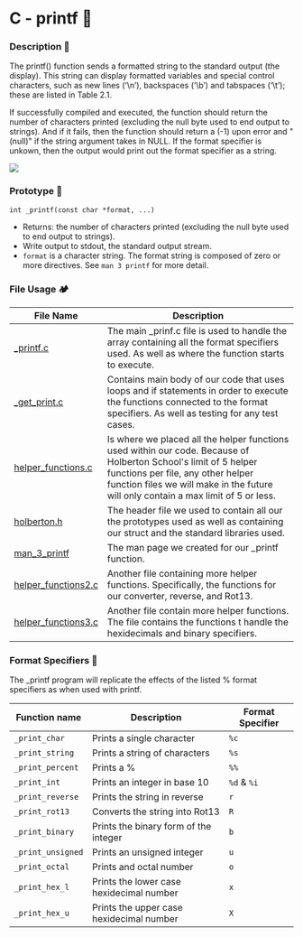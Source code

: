 # C - printf :page_facing_up:

### Description :memo:
The printf() function sends a formatted string to the standard output (the display). This string can display formatted variables and special control characters, such as new lines (‘\n’), backspaces (‘\b’) and tabspaces (‘\t’); these are listed in Table 2.1.

If successfully compiled and executed, the function should return the number of characters printed (excluding the null byte used to end output to strings). And if it fails, then the function should return a (-1) upon error and "(null)" if the string argument takes in NULL. If the format specifier is unkown, then the output would print out the format specifier as a string.

<img src="(https://github.com/mnlazs/holbertonschool-printf/blob/master/Images/image1.png)">

### Prototype :wrench:
`int _printf(const char *format, ...)`

- Returns: the number of characters printed (excluding the null byte used to end output to strings).
- Write output to stdout, the standard output stream.
- `format` is a character string. The format string is composed of zero or more directives. See `man 3 printf` for more detail.
### File Usage :camping: 
File Name | Description
--- | ---
[_printf.c](https://github.com/tassavarat/printf/blob/master/_printf.c) | The main _prinf.c file is used to handle the array containing all the format specifiers used. As well as where the function starts to execute.
[_get_print.c](https://github.com/tassavarat/printf/blob/master/get_print.c) | Contains main body of our code that uses loops and if statements in order to execute the functions connected to the format specifiers. As well as testing for any test cases.
[helper_functions.c](https://github.com/tassavarat/printf/blob/master/helper_functions.c) | Is where we placed all the helper functions used within our code. Because of Holberton School's limit of 5 helper functions per file, any other helper function files we will make in the future will only contain a max limit of 5 or less.
[holberton.h](https://github.com/tassavarat/printf/blob/master/holberton.h) | The header file we used to contain all our the prototypes used as well as containing our struct and the standard libraries used.
[man_3_printf](https://github.com/tassavarat/printf/blob/master/man_3_printf) | The man page we created for our _printf function.
[helper_functions2.c](https://github.com/tassavarat/printf/blob/master/helper_functions2.c) | Another file containing more helper functions. Specifically, the functions for our converter, reverse, and Rot13.
[helper_functions3.c](https://github.com/tassavarat/printf/blob/master/helper_functions3.c) | Another file contain more helper functions. The file contains the functions t handle the hexidecimals and binary specifiers.

### Format Specifiers :pushpin:
The _printf program will replicate the effects of the listed % format specifiers as when used with printf.

Function name | Description | Format Specifier
--- | --- | ---
`_print_char` | Prints a single character | `%c`
`_print_string` | Prints a string of characters | `%s`
`_print_percent` | Prints a % | `%%`
`_print_int` | Prints an integer in base 10| `%d` & `%i`
`_print_reverse` | Prints the string in reverse | `r`
`_print_rot13` | Converts the string into Rot13 | `R`
`_print_binary` | Prints the binary form of the integer | `b`
`_print_unsigned` | Prints an unsigned integer | `u`
`_print_octal` | Prints and octal number | `o`
`_print_hex_l` | Prints the lower case hexidecimal number | `x`
`_print_hex_u` | Prints the upper case hexidecimal number | `X`
